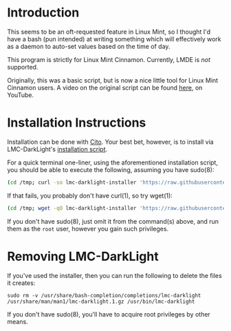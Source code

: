 # Introduction

This seems to be an oft-requested feature in Linux Mint, so I thought I'd have a bash (pun intended) at writing something which will effectively work as a daemon to auto-set values based on the time of day.

This program is strictly for Linux Mint Cinnamon. Currently, LMDE is _not_ supported.

Originally, this was a basic script, but is now a nice little tool for Linux Mint Cinnamon users. A video on the original script can be found [here](https://www.youtube.com/watch?v=tjzuHOiwfIA), on YouTube.

# Installation Instructions

Installation can be done with [Cito](https://github.com/terminalforlife/Extra/blob/master/source/cito). Your best bet, however, is to install via LMC-DarkLight's [installation script](https://github.com/terminalforlife/Extra/blob/master/source/lmc-darklight/lmc-darklight-installer).

For a quick terminal one-liner, using the aforementioned installation script, you should be able to execute the following, assuming you have sudo(8):

```sh
(cd /tmp; curl -so lmc-darklight-installer 'https://raw.githubusercontent.com/terminalforlife/Extra/master/source/lmc-darklight/lmc-darklight-installer' && sudo \sh lmc-darklight-installer; rm lmc-darklight-installer)
```

If that fails, you probably don't have curl(1), so try wget(1):

```sh
(cd /tmp; wget -qO lmc-darklight-installer 'https://raw.githubusercontent.com/terminalforlife/Extra/master/source/lmc-darklight/lmc-darklight-installer' && sudo \sh lmc-darklight-installer; rm lmc-darklight-installer)
```

If you don't have sudo(8), just omit it from the command(s) above, and run them as the `root` user, however you gain such privileges.

# Removing LMC-DarkLight

If you've used the installer, then you can run the following to delete the files it creates:

```
sudo rm -v /usr/share/bash-completion/completions/lmc-darklight /usr/share/man/man1/lmc-darklight.1.gz /usr/bin/lmc-darklight
```

If you don't have sudo(8), you'll have to acquire root privileges by other means.
